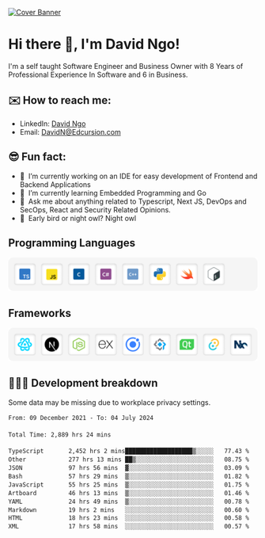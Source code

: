 [![Cover Banner](https://res.cloudinary.com/edcursion/image/upload/v1715731242/David%20Github/uvpes6dpzvlnc9w0f94z.png)](https://www.linkedin.com/in/-david-ngo)

# Hi there 👋, I'm David Ngo!

I'm a self taught Software Engineer and Business Owner with 8 Years of Professional Experience In
Software and 6 in Business.

## ✉️ How to reach me:

- LinkedIn: [David Ngo](https://www.linkedin.com/in/-david-ngo/)
- Email: [DavidN@Edcursion.com](mailto:DavidN@Edcursion.com)

## 😎 Fun fact:

- 🔭 &nbsp;I’m currently working on an IDE for easy development of Frontend and Backend Applications
- 🌱 &nbsp;I’m currently learning Embedded Programming and Go
- 💬 &nbsp;Ask me about anything related to Typescript, Next JS, DevOps and SecOps, React and
  Security Related Opinions.
- 🦉 &nbsp;Early bird or night owl? Night owl

## Programming Languages

![Experence](/assets/Programming.png)

## Frameworks

![Experence](/assets/Frameworks.png)

## 🧑🏻‍💻 **Development breakdown**

Some data may be missing due to workplace privacy settings.

<!--START_SECTION:waka-->

```txt
From: 09 December 2021 - To: 04 July 2024

Total Time: 2,889 hrs 24 mins

TypeScript       2,452 hrs 2 mins███████████████████▒░░░░░   77.43 %
Other            277 hrs 13 mins ██▒░░░░░░░░░░░░░░░░░░░░░░   08.75 %
JSON             97 hrs 56 mins  ▓░░░░░░░░░░░░░░░░░░░░░░░░   03.09 %
Bash             57 hrs 29 mins  ▒░░░░░░░░░░░░░░░░░░░░░░░░   01.82 %
JavaScript       55 hrs 25 mins  ▒░░░░░░░░░░░░░░░░░░░░░░░░   01.75 %
Artboard         46 hrs 13 mins  ▒░░░░░░░░░░░░░░░░░░░░░░░░   01.46 %
YAML             24 hrs 49 mins  ▒░░░░░░░░░░░░░░░░░░░░░░░░   00.78 %
Markdown         19 hrs 2 mins   ░░░░░░░░░░░░░░░░░░░░░░░░░   00.60 %
HTML             18 hrs 23 mins  ░░░░░░░░░░░░░░░░░░░░░░░░░   00.58 %
XML              17 hrs 58 mins  ░░░░░░░░░░░░░░░░░░░░░░░░░   00.57 %
```

<!--END_SECTION:waka-->
